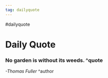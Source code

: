 ```yaml
---
tag: dailyquote
---
```


#dailyquote

# Daily Quote

### No garden is without its weeds. ^quote
*-Thomas Fuller* ^author
